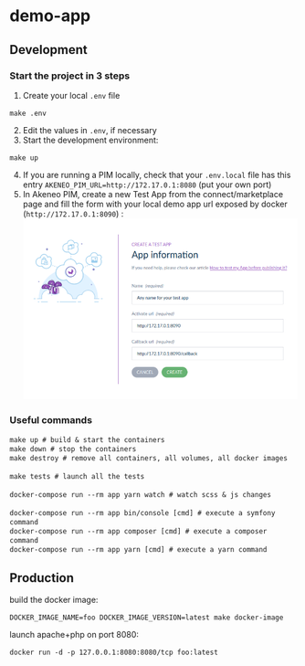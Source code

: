 # demo-app

## Development

### Start the project in 3 steps

1) Create your local `.env` file
```shell
make .env
```
2) Edit the values in `.env`, if necessary
3) Start the development environment:
```shell
make up
```
4) If you are running a PIM locally, check that your `.env.local` file has this entry `AKENEO_PIM_URL=http://172.17.0.1:8080` (put your own port)
5) In Akeneo PIM, create a new Test App from the connect/marketplace page and fill the form with your local demo app url exposed by docker (`http://172.17.0.1:8090`) :
![Test app creation form](documentation/creation-form-test-app.png)

### Useful commands

```shell
make up # build & start the containers
make down # stop the containers
make destroy # remove all containers, all volumes, all docker images

make tests # launch all the tests

docker-compose run --rm app yarn watch # watch scss & js changes

docker-compose run --rm app bin/console [cmd] # execute a symfony command
docker-compose run --rm app composer [cmd] # execute a composer command
docker-compose run --rm app yarn [cmd] # execute a yarn command
```

## Production

build the docker image:
```shell
DOCKER_IMAGE_NAME=foo DOCKER_IMAGE_VERSION=latest make docker-image
```

launch apache+php on port 8080:
```shell
docker run -d -p 127.0.0.1:8080:8080/tcp foo:latest
```
